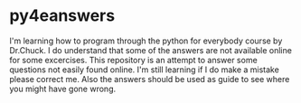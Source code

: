 # py4eanswers
I'm learning how to program through the python for everybody course by Dr.Chuck. I do understand that some of the answers are not available online for some excercises. This repository is an attempt to answer some questions not easily found online. I'm still learning if I do make a mistake please correct me. Also the answers should be used as guide to see where you might have gone wrong. 
